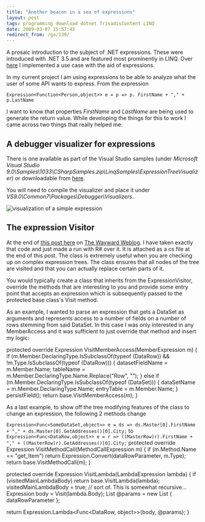 ```yaml
---
title: "Another beacon in a sea of expressions"
layout: post
tags: programming download dotnet TrivadisContent LINQ
date: 2009-03-07 15:57:43
redirect_from: /go/139/
---
```


A prosaic introduction to the subject of .NET expressions. These were introduced with .NET 3.5 and are featured most prominently in LINQ. Over [here](http://realfiction.net/?q=node/118) I implemented a use case with the aid of expressions.

In my current project I am using expressions to be able to analyze what the user of some API wants to express. From the expression

`
Expression<Function<Person,object>> e = p => p. FirstName + "," + p.LastName
`

I want to know that properties _FirstName_ and _LastName_ are being used to generate the return value. While developing the things for this to work I came across two things that really helped me:

## A debugger visualizer for expressions

There is one available as part of the Visual Studio samples (under _Microsoft Visual Studio 9.0\Samples\1033\CSharpSamples.zip\LinqSamples\ExpressionTreeVisualizer_) or downloadable from [here](http://code.msdn.microsoft.com/csharpsamples).

You will need to compile the visualizer and place it under _VS9.0\Common7\Packages\Debugger\Visualizers_.

![visualization of a simple expression](/files/images/expressiontreevisualizer.jpg)

## The expression Visitor

At the end of [this post here](http://blogs.msdn.com/mattwar/archive/2007/07/31/linq-building-an-iqueryable-provider-part-ii.aspx) on [The Wayward Weblog](http://blogs.msdn.com/mattwar/). I have taken exactly that code and just made a run with R# over it. It is attached as a cs file at the end of this post. The class is extremely useful when you are checking up on complex expression trees. The class ensures that all nodes of the tree are visited and that you can actually replace certain parts of it. 

You would typically create a class that inherits from the ExpressionVisitor, override the methods that are interesting to you and provide some entry point that accepts an expression which is subsequently passed to the protected base class's Visit method. 

As an example, I wanted to parse an expression that gets a DataSet as arguments and represents access to a number of fields on a number of rows stemming from said DataSet. In this case I was only interested in any MemberAccess and it was sufficient to just override that method and insert my logic:

<csharp>
protected override Expression VisitMemberAccess(MemberExpression m)
{
  if (m.Member.DeclaringType.IsSubclassOf(typeof (DataRow)) &&
      !m.Type.IsSubclassOf(typeof (DataRow)))
  {
    datasetFieldName = m.Member.Name;
    tableName = m.Member.DeclaringType.Name.Replace("Row", "");
  }
  else if (m.Member.DeclaringType.IsSubclassOf(typeof (DataSet)))
  {
    dataSetName = m.Member.DeclaringType.Name;
    entryTable = m.Member.Name;
  }
  persistField();
  return base.VisitMemberAccess(m);
}
</csharp>

As a last example, to show off the tree modifying features of the class to change an expression, the following 2 methods change

`Expression<Func<SomeDataSet,object>> e = ds => ds.Master[0].FirstName + "," + ds.Master[0].GetAddresses()[0].City;`
to 
`Expression<Func<DataRow,object>> e = r => ((MasterRow)r).FirstName + "," + ((MasterRow)r).GetAddresses()[0].City;`
<csharp>
protected override Expression VisitMethodCall(MethodCallExpression m)
{
  if (m.Method.Name == "get_Item")
    return Expression.Convert(dataRowParameter, m.Type);
  return base.VisitMethodCall(m);
}

protected override Expression VisitLambda(LambdaExpression lambda)
{
  if (visitedMainLambdaBody) 
    return base.VisitLambda(lambda);
  visitedMainLambdaBody = true; // sort of. This is somewhat recursive...
  Expression body = Visit(lambda.Body);
  List<ParameterExpression> @params =
    new List<ParameterExpression> { dataRowParameter };

  return Expression.Lambda<Func<DataRow, object>>(body, @params);
}
</csharp>